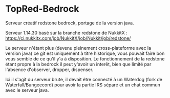 # TopRed-Bedrock

Serveur créatif redstone bedrock, portage de la version java.

Serveur 1.14.30 basé sur la branche redstone de NukkitX : https://ci.nukkitx.com/job/NukkitX/job/Nukkit/job/redstone/

Le serveur n'étant plus (devenu pleinement cross-plateforme avec la version java) ce git est uniquement à titre historique, vous pouvait faire bon vous semble de ce qu'il y'a à disposition.
Le fonctionnement de la redstone étant propre à la bedrock il peut y'avoir un interêt, bien que limité par l'absence d'observer, dropper, dispenser.

Ici il s'agit du serveur brute, il devait être connecté à un Waterdog (fork de Waterfall/Bungeecord) pour avoir la partie IRS séparé et un chat commun avec le serveur java.
